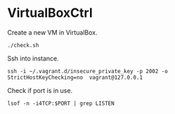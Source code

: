 # VirtualBoxCtrl

Create a new VM in VirtualBox.

```
./check.sh
```

Ssh into instance.
```
ssh -i ~/.vagrant.d/insecure_private_key -p 2002 -o StrictHostKeyChecking=no  vagrant@127.0.0.1
```


Check if port is in use.
```
lsof -n -i4TCP:$PORT | grep LISTEN
```